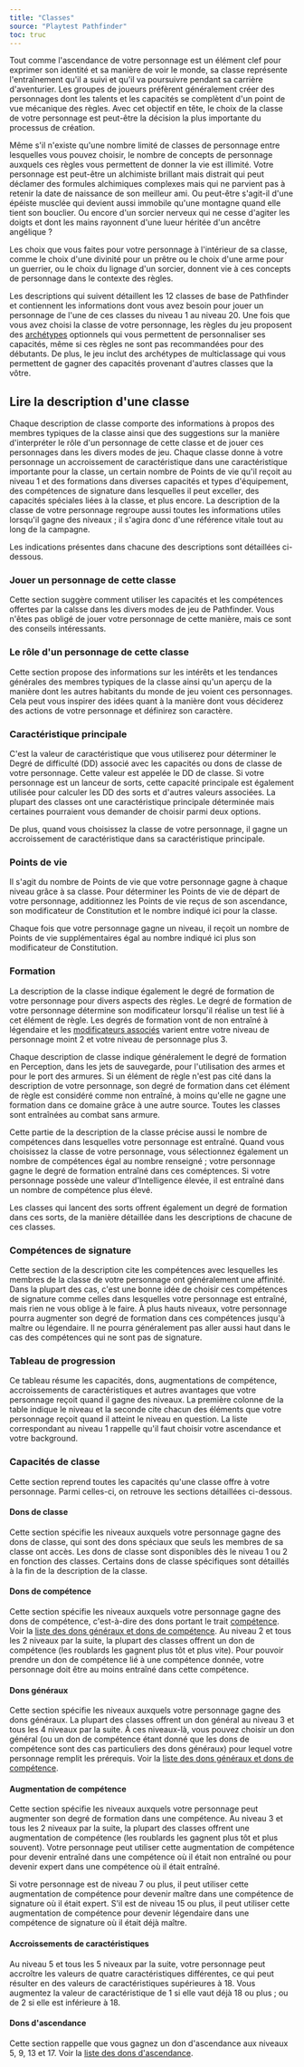 ```yaml
---
title: "Classes"
source: "Playtest Pathfinder"
toc: truc
---
```


Tout comme l'ascendance de votre personnage est un élément clef pour exprimer son identité et sa manière de voir le monde, sa classe représente l'entraînement qu'il a suivi et qu'il va poursuivre pendant sa carrière d'aventurier. Les groupes de joueurs préfèrent généralement créer des personnages dont les talents et les capacités se complètent d'un point de vue mécanique des règles. Avec cet objectif en tête, le choix de la classe de votre personnage est peut-être la décision la plus importante du processus de création.

Même s'il n'existe qu'une nombre limité de classes de personnage entre lesquelles vous pouvez choisir, le nombre de concepts de personnage auxquels ces règles vous permettent de donner la vie est illimité. Votre personnage est peut-être un alchimiste brillant mais distrait qui peut déclamer des formules alchimiques complexes mais qui ne parvient pas à retenir la date de naissance de son meilleur ami. Ou peut-être s'agit-il d'une épéiste musclée qui devient aussi immobile qu'une montagne quand elle tient son bouclier. Ou encore d'un sorcier nerveux qui ne cesse d'agiter les doigts et dont les mains rayonnent d'une lueur héritée d'un ancêtre angélique ?

Les choix que vous faites pour votre personnage à l'intérieur de sa classe, comme le choix d'une divinité pour un prêtre ou le choix d'une arme pour un guerrier, ou le choix du lignage d'un sorcier, donnent vie à ces concepts de personnage dans le contexte des règles.

Les descriptions qui suivent détaillent les 12 classes de base de Pathfinder et contiennent les informations dont vous avez besoin pour jouer un personnage de l'une de ces classes du niveau 1 au niveau 20. Une fois que vous avez choisi la classe de votre personnage, les règles du jeu proposent des [archétypes](/ch8-progression-et-options/archétypes.html) optionnels qui vous permettent de personnaliser ses capacités, même si ces règles ne sont pas recommandées pour des débutants. De plus, le jeu inclut des archétypes de multiclassage qui vous permettent de gagner des capacités provenant d'autres classes que la vôtre.

## Lire la description d'une classe

Chaque description de classe comporte des informations à propos des membres typiques de la classe ainsi que des suggestions sur la manière d'interpréter le rôle d'un personnage de cette classe et de jouer ces personnages dans les divers modes de jeu. Chaque classe donne à votre personnage un accroissement de caractéristique dans une caractéristique importante pour la classe, un certain nombre de Points de vie qu'il reçoit au niveau 1 et des formations dans diverses capacités et types d'équipement, des compétences de signature dans lesquelles il peut exceller, des capacités spéciales liées à la classe, et plus encore. La description de la classe de votre personnage regroupe aussi toutes les informations utiles lorsqu'il gagne des niveaux ; il s'agira donc d'une référence vitale tout au long de la campagne.

Les indications présentes dans chacune des descriptions sont détaillées ci-dessous.

### Jouer un personnage de cette classe

Cette section suggère comment utiliser les capacités et les compétences offertes par la calsse dans les divers modes de jeu de Pathfinder. Vous n'êtes pas obligé de jouer votre personnage de cette manière, mais ce sont des conseils intéressants.

### Le rôle d'un personnage de cette classe

Cette section propose des informations sur les intérêts et les tendances générales des membres typiques de la classe ainsi qu'un aperçu de la manière dont les autres habitants du monde de jeu voient ces personnages. Cela peut vous inspirer des idées quant à la manière dont vous déciderez des actions de votre personnage et définirez son caractère.

### Caractéristique principale

C'est la valeur de caractéristique que vous utiliserez pour déterminer le Degré de difficulté (DD) associé avec les capacités ou dons de classe de votre personnage. Cette valeur est appelée le DD de classe. Si votre personnage est un lanceur de sorts, cette capacité principale est également utilisée pour calculer les DD des sorts et d'autres valeurs associées. La plupart des classes ont une caractéristique principale déterminée mais certaines pourraient vous demander de choisir parmi deux options.

De plus, quand vous choisissez la classe de votre personnage, il gagne un accroissement de caractéristique dans sa caractéristique principale.

### Points de vie

Il s'agit du nombre de Points de vie que votre personnage gagne à chaque niveau grâce à sa classe. Pour déterminer les Points de vie de départ de votre personnage, additionnez les Points de vie reçus de son ascendance, son modificateur de Constitution et le nombre indiqué ici pour la classe.

Chaque fois que votre personnage gagne un niveau, il reçoit un nombre de Points de vie supplémentaires égal au nombre indiqué ici plus son modificateur de Constitution.

### Formation

La description de la classe indique également le degré de formation de votre personnage pour divers aspects des règles. Le degré de formation de votre personnage détermine son modificateur lorsqu'il réalise un test lié à cet élément de règle. Les degrés de formation vont de non entraîné à légendaire et les [modificateurs associés](/ch1-généralités/concepts-de-base.html#modificateur-de-formation) varient entre votre niveau de personnage moint 2 et votre niveau de personnage plus 3. 

Chaque description de classe indique généralement le degré de formation en Perception, dans les jets de sauvegarde, pour l'utilisation des armes et pour le port des armures. Si un élément de règle n'est pas cité dans la description de votre personnage, son degré de formation dans cet élément de règle est considéré comme non entraîné, à moins qu'elle ne gagne une formation dans ce domaine grâce à une autre source. Toutes les classes sont entraînées au combat sans armure.

Cette partie de la description de la classe précise aussi le nombre de compétences dans lesquelles votre personnage est entraîné. Quand vous choisissez la classe de votre personnage, vous sélectionnez également un nombre de compétences égal au nombre renseigné ; votre personnage gagne le degré de formation entraîné dans ces coméptences. Si votre personnage possède une valeur d'Intelligence élevée, il est entraîné dans un nombre de compétence plus élevé.

Les classes qui lancent des sorts offrent également un degré de formation dans ces sorts, de la manière détaillée dans les descriptions de chacune de ces classes.

### Compétences de signature

Cette section de la description cite les compétences avec lesquelles les membres de la classe de votre personnage ont généralement une affinité. Dans la plupart des cas, c'est une bonne idée de choisir ces compétences de signature comme celles dans lesquelles votre personnage est entraîné, mais rien ne vous oblige à le faire. À plus hauts niveaux, votre personnage pourra augmenter son degré de formation dans ces compétences jusqu'à maître ou légendaire. Il ne pourra généralement pas aller aussi haut dans le cas des compétences qui ne sont pas de signature.

### Tableau de progression

Ce tableau résume les capacités, dons, augmentations de compétence, accroissements de caractéristiques et autres avantages que votre personnage reçoit quand il gagne des niveaux. La première colonne de la table indique le niveau et la seconde cite chacun des éléments que votre personnage reçoit quand il atteint le niveau en question. La liste correspondant au niveau 1 rappelle qu'il faut choisir votre ascendance et votre background.

### Capacités de classe

Cette section reprend toutes les capacités qu'une classe offre à votre personnage. Parmi celles-ci, on retrouve les sections détaillées ci-dessous.

#### Dons de classe

Cette section spécifie les niveaux auxquels votre personnage gagne des dons de classe, qui sont des dons spéciaux que seuls les membres de sa classe ont accès. Les dons de classe sont disponibles dès le niveau 1 ou 2 en fonction des classes. Certains dons de classe spécifiques sont détaillés à la fin de la description de la classe.

#### Dons de compétence

Cette section spécifie les niveaux auxquels votre personnage gagne des dons de compétence, c'est-à-dire des dons portant le trait [compétence](/traits/compétence.html). Voir la [liste des dons généraux et dons de compétence](/ch5-dons-généraux/dons-généraux.html). Au niveau 2 et tous les 2 niveaux par la suite, la plupart des classes offrent un don de compétence (les roublards les gagnent plus tôt et plus vite). Pour pouvoir prendre un don de compétence lié à une compétence donnée, votre personnage doit être au moins entraîné dans cette compétence.

#### Dons généraux

Cette section spécifie les niveaux auxquels votre personnage gagne des dons généraux. La plupart des classes offrent un don général au niveau 3 et tous les 4 niveaux par la suite. À ces niveaux-là, vous pouvez choisir un don général (ou un don de compétence étant donné que les dons de compétence sont des cas particuliers des dons généraux) pour lequel votre personnage remplit les prérequis. Voir la [liste des dons généraux et dons de compétence](/ch5-dons-généraux/dons-généraux.html).

#### Augmentation de compétence

Cette section spécifie les niveaux auxquels votre personnage peut augmenter son degré de formation dans une compétence. Au niveau 3 et tous les 2 niveaux par la suite, la plupart des classes offrent une augmentation de compétence (les roublards les gagnent plus tôt et plus souvent). Votre personnage peut utiliser cette augmentation de compétence pour devenir entraîné dans une compétence où il était non entraîné ou pour devenir expert dans une compétence où il était entraîné.

Si votre personnage est de niveau 7 ou plus, il peut utiliser cette augmentation de compétence pour devenir maître dans une compétence de signature où il était expert. S'il est de niveau 15 ou plus, il peut utiliser cette augmentation de compétence pour devenir légendaire dans une compétence de signature où il était déjà maître.

#### Accroissements de caractéristiques

Au niveau 5 et tous les 5 niveaux par la suite, votre personnage peut accroître les valeurs de quatre caractéristiques différentes, ce qui peut résulter en des valeurs de caractéristiques supérieures à 18. Vous augmentez la valeur de caractéristique de 1 si elle vaut déjà 18 ou plus ; ou de 2 si elle est inférieure à 18. 

#### Dons d'ascendance

Cette section rappelle que vous gagnez un don d'ascendance aux niveaux 5, 9, 13 et 17. Voir la [liste des dons d'ascendance](/ch2-ascendances-et-backgrounds/liste-des-dons-ascendance.html). 